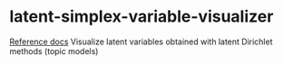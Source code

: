 # latent-simplex-variable-visualizer
[Reference docs](dneijzen.github.io/latent-simplex-variable-visualizer)
Visualize latent variables obtained with latent Dirichlet methods (topic models)
